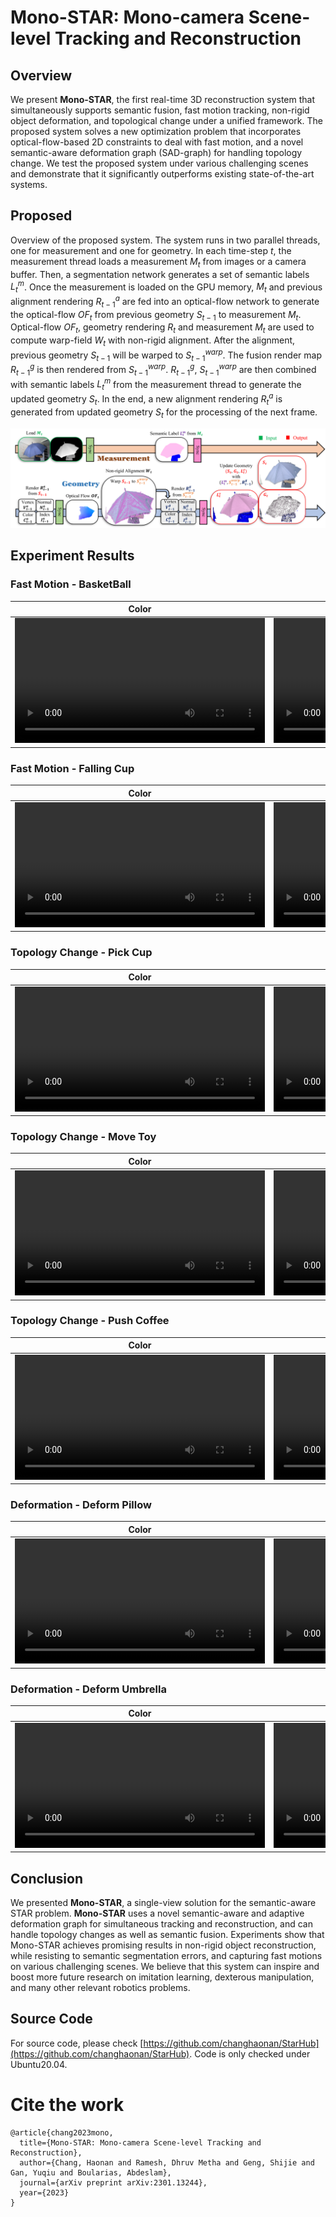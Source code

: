 # Mono-STAR: Mono-camera Scene-level Tracking and Reconstruction

## Overview

We present **Mono-STAR**, the first real-time 3D reconstruction system  that simultaneously supports semantic fusion, fast motion tracking, non-rigid object deformation, and topological change under a unified framework.
The proposed system solves a new optimization problem that incorporates  optical-flow-based 2D constraints to deal with fast motion, and a novel semantic-aware deformation graph (SAD-graph) for handling topology change. We test the proposed system under various challenging scenes and demonstrate that it significantly outperforms existing state-of-the-art systems.

## Proposed

Overview of the proposed system. The system runs in two parallel threads, one for measurement and one for geometry. In each time-step $t$, the measurement thread loads a measurement $M_t$ from images or a camera buffer. Then, a segmentation network generates a set of semantic labels $L^m_{t}$. Once the measurement is loaded on the GPU memory, $M_t$ and previous alignment rendering $R^a_{t-1}$ are fed into an optical-flow network to generate the optical-flow $OF_t$ from previous geometry $S_{t-1}$ to measurement $M_t$.  Optical-flow $OF_t$, geometry rendering $R_t$ and measurement $M_t$ are used to compute warp-field $W_t$ with non-rigid alignment. After the alignment, previous geometry $S_{t-1}$ will be warped to $S_{t-1}^{warp}$. The fusion render map $R^g_{t-1}$ is then rendered from $S_{t-1}^{warp}$.  $R^g_{t-1}$, $S_{t-1}^{warp}$ are then combined with semantic labels $L^m_t$ from the measurement thread to generate the updated geometry $S_t$. In the end, a new alignment rendering $R^a_t$ is generated from updated geometry $S_t$ for the processing of the next frame.

<img src="docs/Multi-threading_v3.png"/>

## Experiment Results

### Fast Motion - BasketBall

Color | Graph | Semantic
:-: | :-: | :-:
<video src="https://user-images.githubusercontent.com/16898838/194716773-48285025-e2ad-46f0-a4e3-3d7460094a83.mp4" height=200/> | <video src="https://user-images.githubusercontent.com/16898838/194716784-1b319003-211f-47b5-97d5-257a8846109f.mp4" height=200/> | <video src="https://user-images.githubusercontent.com/16898838/194718086-be884697-0349-4503-aa42-6f2a2aa445e6.mp4" height=200/> 

### Fast Motion - Falling Cup

Color | Graph | Semantic
:-: | :-: | :-:
<video src="https://user-images.githubusercontent.com/16898838/194718250-d8dee217-6eb7-4a8b-b8f9-cb0d1580e1bd.mp4" height=200/> | <video src="https://user-images.githubusercontent.com/16898838/194718260-81771d1f-cbc9-4855-bfe7-906fc8ca89de.mp4" height=200/> | <video src="https://user-images.githubusercontent.com/16898838/194718276-ae0661dc-4547-4a99-a0f2-253cca39a622.mp4" height=200/>

### Topology Change - Pick Cup

Color | Geometry | Semantic
:-: | :-: | :-:
<video src="https://user-images.githubusercontent.com/16898838/194718474-127b6c9d-c9b8-409f-9e50-5f5250c7b329.mp4" height=200/> | <video src="https://user-images.githubusercontent.com/16898838/194718497-35863b64-8f7f-41a2-b978-4230f150b4a6.mp4" height=200/> | <video src="https://user-images.githubusercontent.com/16898838/194718483-6f5464c6-7475-4558-b156-77ab928cf11b.mp4" height=200/>

### Topology Change - Move Toy

Color | Geometry | Semantic
:-: | :-: | :-:
<video src="https://user-images.githubusercontent.com/16898838/194718575-836fe146-be3c-4585-8cff-ee01c1735a21.mp4" height=200/> | <video src="https://user-images.githubusercontent.com/16898838/194718587-3a1779d4-f1ed-4116-a3dd-f8cea451a961.mp4" height=200/> | <video src="https://user-images.githubusercontent.com/16898838/194718601-6502b874-32e8-4cd7-ab56-0fb5e337fee8.mp4" height=200/>

### Topology Change - Push Coffee

Color | Geometry | Semantic
:-: | :-: | :-:
<video src="https://user-images.githubusercontent.com/16898838/194718840-4c65f8db-e0bf-49eb-93be-54e13dde8500.mp4" height=200/> | <video src="https://user-images.githubusercontent.com/16898838/194718848-4b811c4b-a49a-4825-ad0d-7c0d89ec3576.mp4" height=200/> | <video src="https://user-images.githubusercontent.com/16898838/194718860-6653c119-369e-42f3-b6bf-6ac26fd6aedc.mp4" height=200/>

### Deformation - Deform Pillow

Color | Geometry | Graph 
:-: | :-: | :-:
<video src="https://user-images.githubusercontent.com/16898838/194718650-9387f09b-6c46-4240-ac53-631a0f196006.mp4" height=200/> | <video src="https://user-images.githubusercontent.com/16898838/194718673-dbbdde28-9af3-4369-bdd0-c3002cd953f9.mp4" height=200/> | <video src="https://user-images.githubusercontent.com/16898838/194718657-4033af66-e2d1-476f-9968-f69d9f074d25.mp4" height=200/> 

### Deformation - Deform Umbrella

Color | Geometry | Graph 
:-: | :-: | :-:
<video src="https://user-images.githubusercontent.com/16898838/194718761-002c96c7-dde0-49ed-bbed-bac06a2c8cc9.mp4" height=200/> | <video src="https://user-images.githubusercontent.com/16898838/194718770-6893b3c3-687f-47b1-a98d-2fe44c9fae09.mp4" height=200/> | <video src="https://user-images.githubusercontent.com/16898838/194718778-5ee738b6-a102-4279-b350-ac318afc3cad.mp4" height=200/> 

## Conclusion

We presented **Mono-STAR**, a single-view solution for the semantic-aware STAR problem. **Mono-STAR** uses a novel semantic-aware and adaptive deformation graph for simultaneous tracking and reconstruction, and can handle topology changes as well as semantic fusion. Experiments show that Mono-STAR achieves promising results in non-rigid object reconstruction, while resisting to semantic segmentation errors, and capturing fast motions on various challenging scenes. We believe that this system can inspire and boost more future research on imitation learning, dexterous manipulation, and many other relevant robotics problems.

## Source Code

For source code, please check [https://github.com/changhaonan/StarHub](https://github.com/changhaonan/StarHub). Code is only checked under Ubuntu20.04.

# Cite the work
```
@article{chang2023mono,
  title={Mono-STAR: Mono-camera Scene-level Tracking and Reconstruction},
  author={Chang, Haonan and Ramesh, Dhruv Metha and Geng, Shijie and Gan, Yuqiu and Boularias, Abdeslam},
  journal={arXiv preprint arXiv:2301.13244},
  year={2023}
}
```
